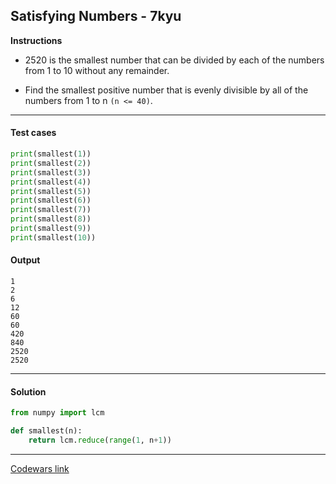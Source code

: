 ## Satisfying Numbers - 7kyu

**Instructions**

- 2520 is the smallest number that can be divided by each of the numbers from 1 to 10 without any remainder.

- Find the smallest positive number that is evenly divisible by all of the numbers from 1 to n `(n <= 40)`.

---

#### Test cases

```python
print(smallest(1))
print(smallest(2))
print(smallest(3))
print(smallest(4))
print(smallest(5))
print(smallest(6))
print(smallest(7))
print(smallest(8))
print(smallest(9))
print(smallest(10))
```

#### Output

```
1
2
6
12
60
60
420
840
2520
2520
```

---

#### Solution

```python
from numpy import lcm

def smallest(n):
    return lcm.reduce(range(1, n+1))
```

---

[Codewars link](https://www.codewars.com/kata/55e7d9d63bdc3caa2500007d)
